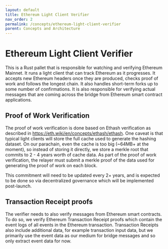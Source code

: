 ```yaml
---
layout: default
title: Ethereum Light Client Verifier
nav_order: 2
permalink: /concepts/ethereum-light-client-verifier
parent: Concepts and Architecture
---
```

# Ethereum Light Client Verifier

This is a Rust pallet that is responsible for watching and verifying Ethereum Mainnet. It runs a light client that can track Ethereum as it progresses. It accepts new Ethereum headers once they are produced, checks proof of work and follows the longest chain. It also handles short-term forks up to some number of confirmations. It is also responsible for verifying actual messages that are coming across the bridge from Ethereum smart contract applications.

## Proof of Work Verification

The proof of work verification is done based on Ethash verification as described in https://eth.wiki/en/concepts/ethash/ethash. One caveat is that typical light clients will store the full cache used to generate the hashing dataset. On our parachain, even the cache is too big (~64MB+ at the moment), so instead of storing it directly, we store a merkle root that commits to 2 - 4 years worth of cache data. As part of the proof of work verification, the relayer must submit a merkle proof of the data used for generating the proof of work on each block.

This commitment will need to be updated every 2+ years, and is expected to be done so via decentralized governance which will be implemented post-launch.

## Transaction Receipt proofs

The verifier needs to also verify messages from Ethereum smart contracts. To do so, we verify Ethereum Transaction Receipt proofs which contain the event logs of all events in the Ethereum transaction. Transaction Receipts also include additional data, for example transaction input data, but we primarily use the event data as our medium for bridge messages and so only extract event data for now.

